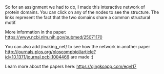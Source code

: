 So for an assignment we had to do, I made this interactive network of protein domains. You can click on any of the nodes to see the structure. The links represent the fact that the two domains share a common structural motif.

More information in the paper: https://www.ncbi.nlm.nih.gov/pubmed/25071170

You can also add /making_net/ to see how the network in another paper http://journals.plos.org/ploscompbiol/article?id=10.1371/journal.pcbi.1004466 are made :)

Learn more about the papers here: https://gingkoapp.com/eqvl17
